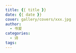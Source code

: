 ```yaml
---
title: {{ title }}
date: {{ date }}
cover: gallery/covers/xxx.jpg
author:
  - 书爱
categories:
  - 诗
tags:
---
```

